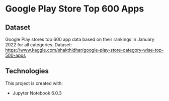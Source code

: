 # Google Play Store Top 600 Apps


## Dataset
Google Play stores top 600 app data based on their rankings in January 2022 for all categories.
Dataset: https://www.kaggle.com/shakthidhar/google-play-store-category-wise-top-500-apps


## Technologies
This project is created with:
* Jupyter Notebook 6.0.3
